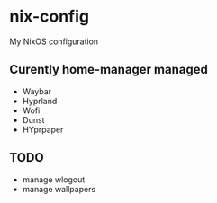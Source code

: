 # nix-config
My NixOS configuration

Curently home-manager managed
-----------------------------

- Waybar
- Hyprland
- Wofi
- Dunst
- HYprpaper

TODO
----
- manage wlogout
- manage wallpapers
